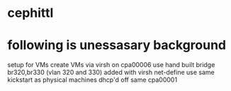 # cephittl
# following is unessasary background
setup for VMs
	create VMs via virsh on cpa00006
	use hand built bridge br320,br330 (vlan 320 and 330) added with virsh net-define
	use same kickstart as physical machines
	dhcp'd off same cpa00001
